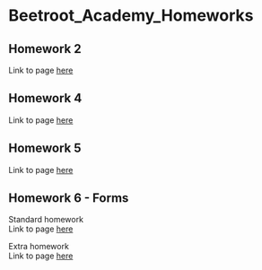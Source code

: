 # Beetroot_Academy_Homeworks   
   
## Homework 2   
Link to page [here](https://ruslana-p.github.io/Beetroot_Academy_Homeworks/Homework-2/index.html)

## Homework 4  
Link to page [here](https://ruslana-p.github.io/Beetroot_Academy_Homeworks/Homework-4/index.html)  

## Homework 5
Link to page [here](https://ruslana-p.github.io/Beetroot_Academy_Homeworks/Homework-5/index.html)  

## Homework 6 - Forms

Standard homework  
Link to page [here](https://ruslana-p.github.io/Beetroot_Academy_Homeworks/Homework-6/index.html)

Extra homework  
Link to page [here](https://ruslana-p.github.io/Beetroot_Academy_Homeworks/Homework-6/index2.html)
